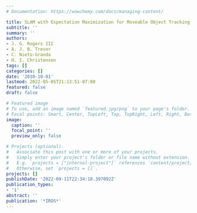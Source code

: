 ```yaml
---
# Documentation: https://wowchemy.com/docs/managing-content/

title: SLAM with Expectation Maximization for Moveable Object Tracking
subtitle: ''
summary: ''
authors:
- J. G. Rogers III
- A. J. B. Trevor
- C. Nieto-Granda
- H. I. Christensen
tags: []
categories: []
date: '2010-10-01'
lastmod: 2022-05-05T21:13:51-07:00
featured: false
draft: false

# Featured image
# To use, add an image named `featured.jpg/png` to your page's folder.
# Focal points: Smart, Center, TopLeft, Top, TopRight, Left, Right, BottomLeft, Bottom, BottomRight.
image:
  caption: ''
  focal_point: ''
  preview_only: false

# Projects (optional).
#   Associate this post with one or more of your projects.
#   Simply enter your project's folder or file name without extension.
#   E.g. `projects = ["internal-project"]` references `content/project/deep-learning/index.md`.
#   Otherwise, set `projects = []`.
projects: []
publishDate: '2022-09-11T22:34:18.397092Z'
publication_types:
- '1'
abstract: ''
publication: '*IROS*'
---
```

